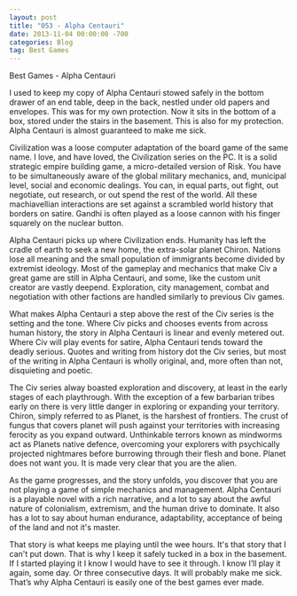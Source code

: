 ```yaml
---
layout: post
title: "053 - Alpha Centauri"
date: 2013-11-04 00:00:00 -700
categories: Blog
tag: Best Games
---
```


Best Games - Alpha Centauri

I used to keep my copy of Alpha Centauri stowed safely in the bottom drawer of an end table, deep in the back, nestled under old papers and envelopes. This was for my own protection. Now it sits in the bottom of a box, stored under the stairs in the basement. This is also for my protection. Alpha Centauri is almost guaranteed to make me sick.

Civilization was a loose computer adaptation of the board game of the same name. I love, and have loved, the Civilization series on the PC. It is a solid strategic empire building game, a micro-detailed version of Risk. You have to be simultaneously aware of the global military mechanics, and, municipal level, social and economic dealings. You can, in equal parts, out fight, out negotiate, out research, or out spend the rest of the world. All these machiavellian interactions are set against a scrambled world history that borders on satire. Gandhi is often played as a loose cannon with his finger squarely on the nuclear button.

Alpha Centauri picks up where Civilization ends. Humanity has left the cradle of earth to seek a new home, the extra-solar planet Chiron. Nations lose all meaning and the small population of immigrants become divided by extremist ideology. Most of the gameplay and mechanics that make Civ a great game are still in Alpha Centauri, and some, like the custom unit creator are vastly deepend. Exploration, city management, combat and negotiation with other factions are handled similarly to previous Civ games.

What makes Alpha Centauri a step above the rest of the Civ series is the setting and the tone. Where Civ picks and chooses events from across human history, the story in Alpha Centauri is linear and evenly metered out. Where Civ will play events for satire, Alpha Centauri tends toward the deadly serious. Quotes and writing from history dot the Civ series, but most of the writing in Alpha Centauri is wholly original, and, more often than not, disquieting and poetic.

The Civ series alway boasted exploration and discovery, at least in the early stages of each playthrough. With the exception of a few barbarian tribes early on there is very little danger in exploring or expanding your territory. Chiron, simply referred to as Planet, is the harshest of frontiers. The crust of fungus that covers planet will push against your territories with increasing ferocity as you expand outward. Unthinkable terrors known as mindworms act as Planets native defence, overcoming your explorers with psychically projected nightmares before burrowing through their flesh and bone.  Planet does not want you. It is made very clear that you are the alien.

As the game progresses, and the story unfolds, you discover that you are not playing a game of simple mechanics and management. Alpha Centauri is a playable novel with a rich narrative, and a lot to say about the awful nature of colonialism, extremism, and the human drive to dominate. It also has a lot to say about human endurance, adaptability, acceptance of being of the land and not it's master.

That story is what keeps me playing until the wee hours. It's that story that I can't put down. That is why I keep it safely tucked in a box in the basement. If I started playing it I know I would have to see it through. I know I’ll play it again, some day. Or three consecutive days. It will probably make me sick. That’s why Alpha Centauri is easily one of the best games ever made.
        